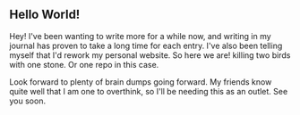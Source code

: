 ## Hello World!

Hey! I've been wanting to write more for a while now, and writing in my journal has proven to take a long time for each entry. I've also been telling myself that I'd rework my personal website. So here we are! killing two birds with one stone. Or one repo in this case.

Look forward to plenty of brain dumps going forward. My friends know quite well that I am one to overthink, so I'll be needing this as an outlet. See you soon.
